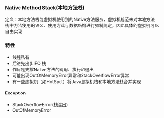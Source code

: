 ### Native Method Stack\(本地方法栈\)

定义：本地方法栈为虚拟机使用到的Native方法服务，虚拟机规范未对本地方法栈中方法使用的语义、使用方式与数据结构进行强制规定，因此具体的虚拟机可以自由实现

### 特性

* 线程私有
* 后进先出\(LIFO\)栈
* 作用是支撑Native方法的调用、执行和退出
* 可能出现OutOfMemoryError异常和StackOverflowError异常
* 有一些虚拟机（如HotSpot）将Java虚拟机栈和本地方法栈合并实现

#### Exception

* StackOverflowError\(栈溢出\)
* OutOfMemoryError



